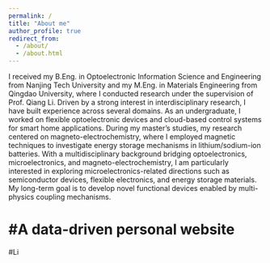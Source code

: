 ```yaml
---
permalink: /
title: "About me"
author_profile: true
redirect_from: 
  - /about/
  - /about.html
---
```


I received my B.Eng. in Optoelectronic Information Science and Engineering from Nanjing Tech University and my M.Eng. in Materials Engineering from Qingdao University, where I conducted research under the supervision of Prof. Qiang Li.
Driven by a strong interest in interdisciplinary research, I have built experience across several domains. As an undergraduate, I worked on flexible optoelectronic devices and cloud-based control systems for smart home applications. During my master’s studies, my research centered on magneto-electrochemistry, where I employed magnetic techniques to investigate energy storage mechanisms in lithium/sodium-ion batteries.
With a multidisciplinary background bridging optoelectronics, microelectronics, and magneto-electrochemistry, I am particularly interested in exploring microelectronics-related directions such as semiconductor devices, flexible electronics, and energy storage materials. My long-term goal is to develop novel functional devices enabled by multi-physics coupling mechanisms.

#A data-driven personal website
======
#Li


